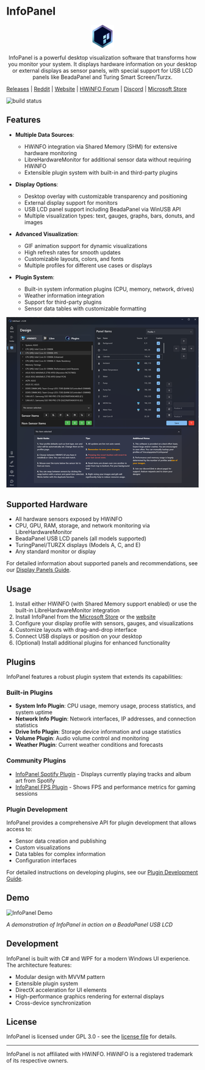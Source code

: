 # InfoPanel

<p align=center>
  <a href="https://www.infopanel.net">
    <img src="Images/logo.png" width=60/>
  </a>
</p>

<p align=center>InfoPanel is a powerful desktop visualization software that transforms how you monitor your system. It displays hardware information on your desktop or external displays as sensor panels, with special support for USB LCD panels like BeadaPanel and Turing Smart Screen/Turzx.</span>

<br />

[Releases][release] | [Reddit][reddit] | [Website][website] | [HWiNFO Forum][forum] | [Discord][discord] | [Microsoft Store][msstore]

![build status](https://github.com/habibrehmansg/infopanel/actions/workflows/dotnet-desktop.yml/badge.svg?branch=main) 

## Features

- **Multiple Data Sources**: 
  - HWiNFO integration via Shared Memory (SHM) for extensive hardware monitoring
  - LibreHardwareMonitor for additional sensor data without requiring HWiNFO
  - Extensible plugin system with built-in and third-party plugins

- **Display Options**:
  - Desktop overlay with customizable transparency and positioning
  - External display support for monitors
  - USB LCD panel support including BeadaPanel via WinUSB API
  - Multiple visualization types: text, gauges, graphs, bars, donuts, and images

- **Advanced Visualization**:
  - GIF animation support for dynamic visualizations
  - High refresh rates for smooth updates
  - Customizable layouts, colors, and fonts
  - Multiple profiles for different use cases or displays

- **Plugin System**:
  - Built-in system information plugins (CPU, memory, network, drives)
  - Weather information integration
  - Support for third-party plugins
  - Sensor data tables with customizable formatting

![InfoPanel](./Images/infopanel-design-view.png)

## Supported Hardware

- All hardware sensors exposed by HWiNFO
- CPU, GPU, RAM, storage, and network monitoring via LibreHardwareMonitor
- BeadaPanel USB LCD panels (all models supported)
- TuringPanel/TURZX displays (Models A, C, and E)
- Any standard monitor or display

For detailed information about supported panels and recommendations, see our [Display Panels Guide](PANELS.md).

## Usage

1. Install either HWiNFO (with Shared Memory support enabled) or use the built-in LibreHardwareMonitor integration
2. Install InfoPanel from the [Microsoft Store][msstore] or the [website][website]
3. Configure your display profile with sensors, gauges, and visualizations
4. Customize layouts with drag-and-drop interface
5. Connect USB displays or position on your desktop
6. (Optional) Install additional plugins for enhanced functionality

## Plugins

InfoPanel features a robust plugin system that extends its capabilities:

### Built-in Plugins
- **System Info Plugin**: CPU usage, memory usage, process statistics, and system uptime
- **Network Info Plugin**: Network interfaces, IP addresses, and connection statistics
- **Drive Info Plugin**: Storage device information and usage statistics
- **Volume Plugin**: Audio volume control and monitoring
- **Weather Plugin**: Current weather conditions and forecasts

### Community Plugins
- [InfoPanel Spotify Plugin](https://github.com/F3NN3X/InfoPanel.Spotify) - Displays currently playing tracks and album art from Spotify
- [InfoPanel FPS Plugin](https://github.com/F3NN3X/InfoPanel.FPS) - Shows FPS and performance metrics for gaming sessions

### Plugin Development
InfoPanel provides a comprehensive API for plugin development that allows access to:
- Sensor data creation and publishing
- Custom visualizations
- Data tables for complex information
- Configuration interfaces

For detailed instructions on developing plugins, see our [Plugin Development Guide](PLUGINS.md).

## Demo
![InfoPanel Demo](./Images/beadapanel-demo-1.gif)

*A demonstration of InfoPanel in action on a BeadaPanel USB LCD*

## Development

InfoPanel is built with C# and WPF for a modern Windows UI experience. The architecture features:

- Modular design with MVVM pattern
- Extensible plugin system
- DirectX acceleration for UI elements
- High-performance graphics rendering for external displays
- Cross-device synchronization

## License

InfoPanel is licensed under GPL 3.0 - see the [license file][license] for details.

---

InfoPanel is not affiliated with HWiNFO. HWiNFO is a registered trademark of its respective owners.

<!--
References
-->

[reddit]: https://www.reddit.com/r/InfoPanel/
[website]: https://www.infopanel.net
[forum]: https://www.hwinfo.com/forum/threads/infopanel-desktop-visualisation-software.8673/
[discord]: https://discord.gg/aNGeJxjE7Q
[msstore]: https://apps.microsoft.com/store/detail/XPFP7C8H5446ZD
[release]: https://github.com/habibrehmansg/infopanel/releases
[license]: https://github.com/habibrehmansg/infopanel/blob/main/LICENSE